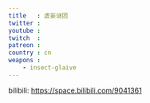 ```yaml
---
title   : 虚妄谜团
twitter : 
youtube : 
twitch  : 
patreon : 
country : cn
weapons :
    - insect-glaive
---
```

bilibili: https://space.bilibili.com/9041361

